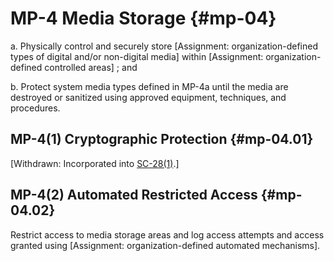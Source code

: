 # MP-4 Media Storage {#mp-04}

a. Physically control and securely store [Assignment: organization-defined types of digital and/or non-digital media] within [Assignment: organization-defined controlled areas] ; and

b. Protect system media types defined in MP-4a until the media are destroyed or sanitized using approved equipment, techniques, and procedures.

## MP-4(1) Cryptographic Protection {#mp-04.01}

[Withdrawn: Incorporated into [SC-28(1)](../sc/sc-28#sc-28.01).]

## MP-4(2) Automated Restricted Access {#mp-04.02}

Restrict access to media storage areas and log access attempts and access granted using [Assignment: organization-defined automated mechanisms].

